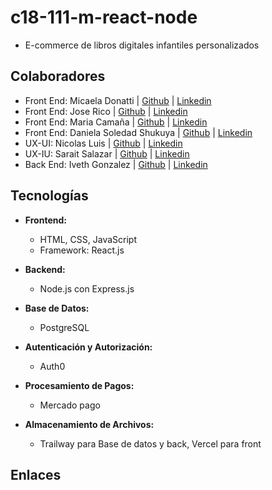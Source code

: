 # c18-111-m-react-node

- E-commerce de libros digitales infantiles personalizados

## Colaboradores
- Front End: Micaela Donatti | [Github](https://github.com/devdonatti) | [Linkedin]()
- Front End: Jose Rico | [Github](https://github.com/Jaru03) | [Linkedin]()
- Front End: Maria Camaña | [Github](https://github.com/M4rrix) | [Linkedin]()
- Front End: Daniela Soledad Shukuya | [Github](https://github.com/solshk) | [Linkedin]()
- UX-UI: Nicolas Luis | [Github](https://github.com/nicolasluis) | [Linkedin]()
- UX-IU: Sarait Salazar | [Github](https://github.com/ssarait1011) | [Linkedin]()
- Back End: Iveth Gonzalez | [Github](https://github.com/ivethglez80) | [Linkedin]()

## Tecnologías
- **Frontend:**
  - HTML, CSS, JavaScript
  - Framework: React.js

- **Backend:**
  - Node.js con Express.js

- **Base de Datos:**
  - PostgreSQL

- **Autenticación y Autorización:**
  - Auth0

- **Procesamiento de Pagos:**
  - Mercado pago

- **Almacenamiento de Archivos:**
  - Trailway para Base de datos y back, Vercel para front


## Enlaces
